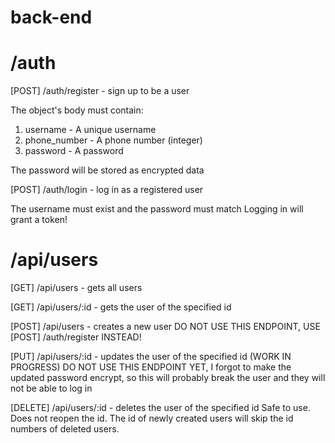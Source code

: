 # back-end

 # /auth

[POST] /auth/register - sign up to be a user

The object's body must contain:

1. username - A unique username
2. phone_number - A phone number (integer)
3. password - A password

The password will be stored as encrypted data

[POST] /auth/login - log in as a registered user

The username must exist and the password must match
Logging in will grant a token!

# /api/users

[GET] /api/users - gets all users

[GET] /api/users/:id - gets the user of the specified id

[POST] /api/users - creates a new user
DO NOT USE THIS ENDPOINT, USE [POST] /auth/register INSTEAD!

[PUT] /api/users/:id - updates the user of the specified id
(WORK IN PROGRESS) DO NOT USE THIS ENDPOINT YET, I forgot to make the updated password encrypt, so this will probably break the user and they will not be able to log in

[DELETE] /api/users/:id - deletes the user of the specified id
Safe to use. Does not reopen the id. The id of newly created users will skip the id numbers of deleted users.